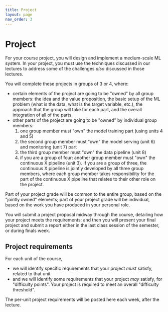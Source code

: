 ```yaml
---
title: Project
layout: page
nav_order: 3
---
```


# Project

For your course project, you will design and implement a medium-scale ML system. In your project, you must use the techniques discussed in our lectures to address some of the challenges *also* discussed in those lectures.

You will complete these projects in groups of 3 or 4, where:

* certain elements of the project are going to be "owned" by all group members: the idea and the value proposition, the basic setup of the ML problem (what is the data, what is the target variable, etc.), the approach that the group will take for each part, and the overall integration of all of the parts.
* other parts of the project are going to be "owned" by individual group members: 
  1. one group member must "own" the model training part (using units 4 and 5)
  2. the second group member must "own" the model serving (unit 6) and monitoring (unit 7) part
  3. the third group member must "own" the data pipeline (unit 8)
  4. if you are a group of four: another group member must "own" the continuous X pipeline (unit 3). If you are a group of three, the continuous X pipeline is jointly developed by all three group members, where each group member takes responsibility for the part of the continuous X pipeline that relates to their other role on the project.

Part of your project grade will be common to the entire group, based on the "jointly owned" elements; part of your project grade will be individual, based on the work you have produced in your personal role.

You will submit a project proposal midway through the course, detailing how your project meets the requirements; and then you will present your final project and submit a report either in the last class session of the semester, or during finals week.

## Project requirements

For each unit of the course,

* we will identify specific requirements that your project *must* satisfy, related to that unit
* and we will identify some requirements that your project *may* satisfy, for "difficulty points". Your project is required to meet an overall "difficulty threshold".

The per-unit project requirements will be posted here each week, after the lecture.

